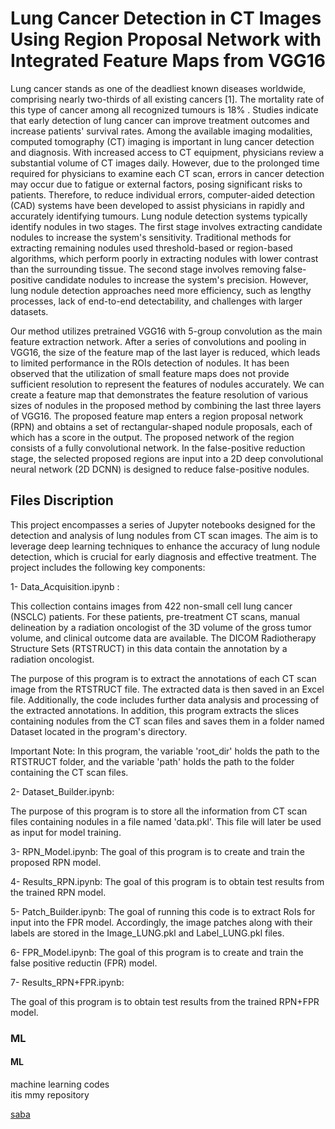 # Lung Cancer Detection in CT Images Using Region Proposal Network with Integrated Feature Maps from VGG16 
Lung cancer stands as one of the deadliest known diseases worldwide, comprising nearly two-thirds of all existing cancers [1]. The mortality rate of this type of cancer among all recognized tumours is 18% . Studies indicate that early detection of lung cancer can improve treatment outcomes and increase patients' survival rates. Among the available imaging modalities, computed tomography (CT) imaging is important in lung cancer detection and diagnosis. With increased access to CT equipment, physicians review a substantial volume of CT images daily. However, due to the prolonged time required for physicians to examine each CT scan, errors in cancer detection may occur due to fatigue or external factors, posing significant risks to patients. Therefore, to reduce individual errors, computer-aided detection (CAD) systems have been developed to assist physicians in rapidly and accurately identifying tumours.
Lung nodule detection systems typically identify nodules in two stages. The first stage involves extracting candidate nodules to increase the system's sensitivity. Traditional methods for extracting remaining nodules used threshold-based or region-based algorithms, which perform poorly in extracting nodules with lower contrast than the surrounding tissue. The second stage involves removing false-positive candidate nodules to increase the system's precision. However, lung nodule detection approaches need more efficiency, such as lengthy processes, lack of end-to-end detectability, and challenges with larger datasets.

Our method utilizes pretrained VGG16 with 5-group convolution as the main feature extraction network. After a series of convolutions and pooling in VGG16, the size of the feature map of the last layer is reduced, which leads to limited performance in the ROIs detection of nodules. It has been observed that the utilization of small feature maps does not provide sufficient resolution to represent the features of nodules accurately. We can create a feature map that demonstrates the feature resolution of various sizes of nodules in the proposed method by combining the last three layers of VGG16. 
The proposed feature map enters a region proposal network (RPN) and obtains a set of rectangular-shaped nodule proposals, each of which has a score in the output. The proposed network of the region consists of a fully convolutional network. In the false-positive reduction stage, the selected proposed regions are input into a 2D deep convolutional neural network (2D DCNN) is designed to reduce false-positive nodules. 

## Files Discription

This project encompasses a series of Jupyter notebooks designed for the detection and analysis of lung nodules from CT scan images. The aim is to leverage deep learning techniques to enhance the accuracy of lung nodule detection, which is crucial for early diagnosis and effective treatment. The project includes the following key components:

1- Data_Acquisition.ipynb : 

This collection contains images from 422 non-small cell lung cancer (NSCLC) patients. For these patients, pre-treatment CT scans, manual delineation by a radiation oncologist of the 3D volume of the gross tumor volume, and clinical outcome data are available. The DICOM Radiotherapy Structure Sets (RTSTRUCT) in this data contain the annotation by a radiation oncologist. 

The purpose of this program is to extract the annotations of each CT scan image from the RTSTRUCT file. The extracted data is then saved in an Excel file. Additionally, the code includes further data analysis and processing of the extracted annotations. In addition, this program extracts the slices containing nodules from the CT scan files and saves them in a folder named Dataset located in the program's directory.

Important Note: In this program, the variable 'root_dir' holds the path to the RTSTRUCT folder, and the variable 'path' holds the path to the folder containing the CT scan files.

2- Dataset_Builder.ipynb:

The purpose of this program is to store all the information from CT scan files containing nodules in a file named 'data.pkl'. This file will later be used as input for model training.

3- RPN_Model.ipynb:
The goal of this program is to create and train the proposed RPN model.

4- Results_RPN.ipynb:
The goal of this program is to obtain test results from the trained RPN model.

5- Patch_Builder.ipynb: 
The goal of running this code is to extract RoIs for input into the FPR model. Accordingly, the image patches along with their labels are stored in the Image_LUNG.pkl and Label_LUNG.pkl files.

6- FPR_Model.ipynb:
The goal of this program is to create and train the false positive reductin (FPR) model.

7- Results_RPN+FPR.ipynb:

The goal of this program is to obtain test results from the trained RPN+FPR model.


### ML
#### ML

machine learning codes   
itis mmy repository

[saba](https://github.com/sabadaftari?tab=repositories)
